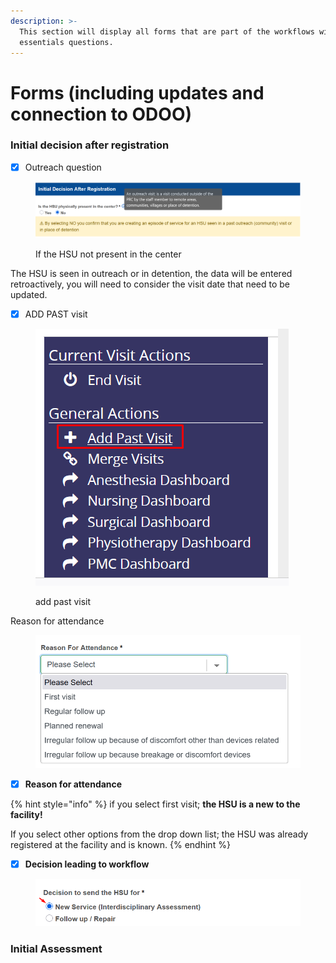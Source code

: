 ```yaml
---
description: >-
  This section will display all forms that are part of the workflows with the
  essentials questions.
---
```


# Forms (including updates and connection to ODOO)

### Initial decision after registration&#x20;

* [x] Outreach question

<figure><img src="../../../.gitbook/assets/image (253).png" alt=""><figcaption><p>If the HSU not present in the center</p></figcaption></figure>

The HSU is seen in outreach or in detention, the data will be entered retroactively, you will need to consider the visit date that need to be updated.&#x20;

* [x] ADD PAST visit

<figure><img src="../../../.gitbook/assets/image (254).png" alt=""><figcaption><p>add past visit</p></figcaption></figure>

Reason for attendance&#x20;

<figure><img src="../../../.gitbook/assets/image (257).png" alt=""><figcaption></figcaption></figure>

* [x] **Reason for attendance**

{% hint style="info" %}
if you select first visit; **the HSU is a new to the facility!**&#x20;

If you select other options from the drop down list; the HSU was already registered at the facility and is known.
{% endhint %}



* [x] **Decision leading to workflow**&#x20;

<figure><img src="../../../.gitbook/assets/image (259).png" alt=""><figcaption></figcaption></figure>

### Initial Assessment&#x20;
